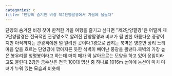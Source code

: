```yaml
---
categories: c
title: "단양의 숨겨진 비경 제2단양팔경에서 가을에 물들다"
---
```

단양의 숨겨진 비경 찾아 한적한 가을 여행을 즐기고 싶다면 "제2단양팔경"은 어떨까.제2단양팔경은 전국적인 관광명소로 알려진 단양팔경과 비교가 될 만한 아름다운 풍광이지만 아직까지는 관광객에겐 덜 알려진 곳이다.1경으로 꼽히는 북벽은 영춘면 상리 느티마을 앞을 흐르는 단양강에 깎아지른 듯한 석벽이 빼어난 풍광을 뽐낸다.북벽의 가장 높은 봉우리를 청명봉이라고 하는데 마치 매가 막 날아오르는 모양을 하고 있어 응암이라고도 불린다.2경인 금수산은 전국 100대 명산 중 하나로 1016m 높이에 능선이 마치 미녀가 누워 있는 모습과 비슷해